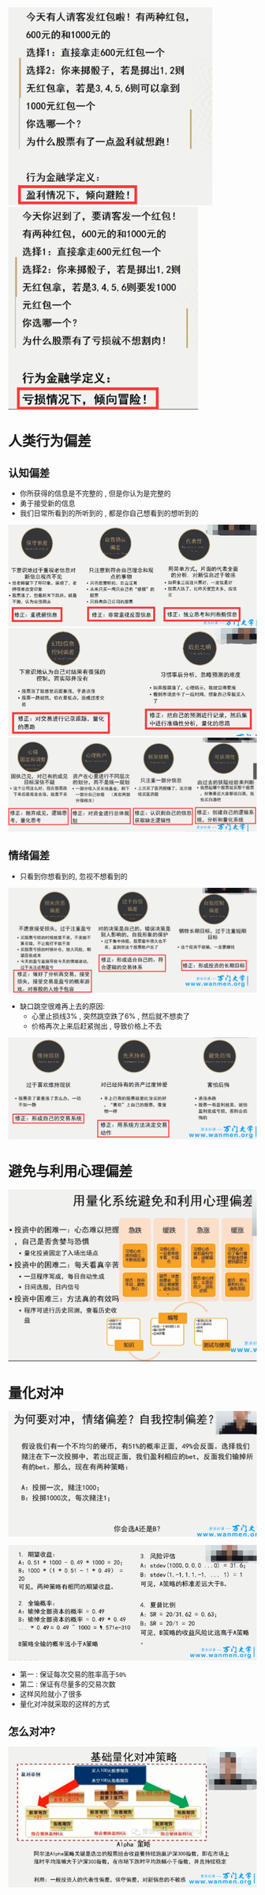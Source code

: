 <img src="6.行为金融学.assets/image-20200517161928683.png" alt="image-20200517161928683" style="zoom:80%;" />

<img src="6.行为金融学.assets/image-20200517162447221.png" alt="image-20200517162447221" style="zoom: 80%;" />

# 人类行为偏差

## 认知偏差

- 你所获得的信息是不完整的 , 但是你认为是完整的
- 勇于接受新的信息
- 我们日常所看到的所听到的 , 都是你自己想看到的想听到的

<img src="6.行为金融学.assets/image-20200517174310527.png" alt="image-20200517174310527" style="zoom:80%;" />

<img src="6.行为金融学.assets/image-20200517174529885.png" alt="image-20200517174529885" style="zoom:80%;" />

<img src="6.行为金融学.assets/image-20200517175505719.png" alt="image-20200517175505719" style="zoom:80%;" />

## 情绪偏差

- 只看到你想看到的, 忽视不想看到的

<img src="6.行为金融学.assets/image-20200517180242940.png" alt="image-20200517180242940" style="zoom:80%;" />

- 缺口跳空很难再上去的原因:
  - 心里止损线3% , 突然跳空跌了6% , 然后就不想卖了
  - 价格再次上来后赶紧抛出 , 导致价格上不去

<img src="6.行为金融学.assets/image-20200517181220737.png" alt="image-20200517181220737" style="zoom:80%;" />

# 避免与利用心理偏差

<img src="6.行为金融学.assets/image-20200517183001649.png" alt="image-20200517183001649" style="zoom:80%;" />



# 量化对冲

![image-20200517184030630](6.行为金融学.assets/image-20200517184030630.png)

![image-20200517184217149](6.行为金融学.assets/image-20200517184217149.png)

- 第一 : 保证每次交易的胜率高于`50%`
- 第二 : 保证有尽量多的交易次数
- 这样风险就小了很多
- 量化对冲就采取的这样的方式

## 怎么对冲?

![image-20200517185619923](6.行为金融学.assets/image-20200517185619923.png)